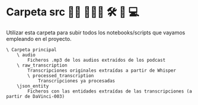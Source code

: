 # Carpeta src 👨‍💻 👨🏽‍💻 🛠️ 📶 💻

Utilizar esta carpeta para subir todos los notebooks/scripts que vayamos empleando en el proyecto.

```
\ Carpeta principal
   	\ audio
		Ficheros .mp3 de los audios extraídos de los podcast
   	\ raw_transcription
		Transcripciones originales extraídas a partir de Whisper
        \ processed_transcription
        	Transcripciones ya procesadas
   	\json_entity
		Ficheros con las entidades extraídas de las transcripciones (a partir de DaVinci-003)
```
